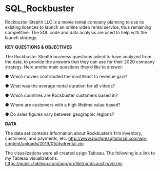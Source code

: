 # SQL_Rockbuster
Rockbuster Stealth LLC is a movie rental company planning to use its existing licences to launch an online video rental service, thus remaining competitive.
The SQL code and data analysis are used to help with the launch strategy.  

**KEY QUESTIONS & OBJECTIVES**


The Rockbuster Stealth business questions asked to have analyzed from the data,
to provide the answers that they can use for their 2020 company strategy. 
Here arethe main questions they’d like to answer:

● Which movies contributed the most/least to revenue gain?

● What was the average rental duration for all videos?

● Which countries are Rockbuster customers based in?

● Where are customers with a high lifetime value based?

● Do sales figures vary between geographic regions?


**DATA**

The data set contains information about Rockbuster’s film inventory, customers, and payments, etc. 
http://www.postgresqltutorial.com/wp-content/uploads/2019/05/dvdrental.zip


The visualizations were all created usign Tableau.  The following is a link to my Tableau visualizations.  
https://public.tableau.com/app/profile/ronda.austin/vizzes
